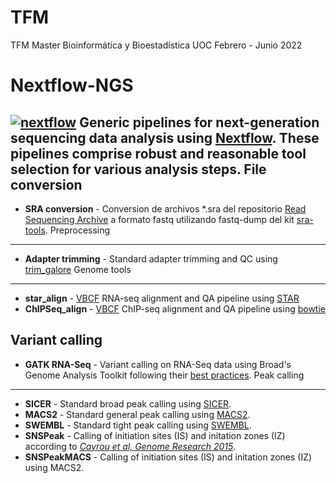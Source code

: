 # TFM
TFM Master Bioinformática y Bioestadística UOC
Febrero - Junio 2022 

Nextflow-NGS
============
[![nextflow](https://img.shields.io/badge/nextflow-%E2%89%A50.24.0-brightgreen.svg)](http://nextflow.io)
Generic pipelines for next-generation sequencing data analysis using [Nextflow](https://www.nextflow.io/). These pipelines comprise robust and reasonable tool selection for various
analysis steps.
File conversion
---------------
* **SRA conversion** - Conversion de archivos  \*.sra del repositorio [Read Sequencing Archive](https://www.ncbi.nlm.nih.gov/sra) a formato fastq utilizando fastq-dump del kit [sra-tools](https://github.com/ncbi/sra-tools).
Preprocessing
-------------
* **Adapter trimming** - Standard adapter trimming and QC using [trim_galore](https://www.bioinformatics.babraham.ac.uk/projects/trim_galore/)
Genome tools
------------
* **star_align** - [VBCF](http://www.vbcf.ac.at/facilities/next-generation-sequencing/) RNA-seq alignment and QA pipeline using [STAR](https://github.com/alexdobin/STAR)
* **ChIPSeq_align** - [VBCF](http://www.vbcf.ac.at/facilities/next-generation-sequencing/) ChIP-seq alignment and QA pipeline using [bowtie](http://bowtie-bio.sourceforge.net/index.shtml)

Variant calling
---------------
* **GATK RNA-Seq** - Variant calling on RNA-Seq data using Broad's Genome Analysis Toolkit following their [best practices](https://software.broadinstitute.org/gatk/documentation/article.php?id=3891).
Peak calling
------------
* **SICER** - Standard broad peak calling using [SICER](http://home.gwu.edu/~wpeng/Software.htm).
* **MACS2** - Standard general peak calling using [MACS2](https://github.com/taoliu/MACS).
* **SWEMBL** - Standard tight peak calling using [SWEMBL](http://www.ebi.ac.uk/~swilder/SWEMBL/).
* **SNSPeak** - Calling of initiation sites (IS) and initation zones (IZ) according to *[Cayrou et al, Genome Research 2015](http://genome.cshlp.org/content/25/12/1873)*.
* **SNSPeakMACS** - Calling of initiation sites (IS) and initation zones (IZ) using MACS2.
